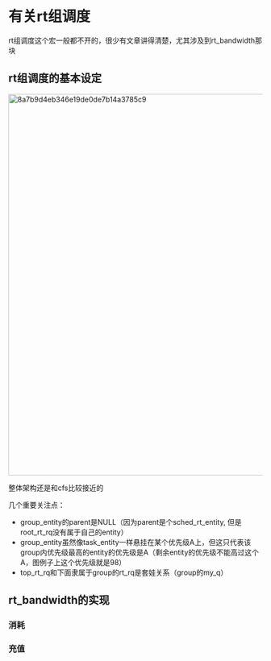 # 有关rt组调度
rt组调度这个宏一般都不开的，很少有文章讲得清楚，尤其涉及到rt_bandwidth那块

## rt组调度的基本设定
<img width="757" alt="8a7b9d4eb346e19de0de7b14a3785c9" src="https://github.com/Rust401/OS-kernel-dev-config/assets/31315527/ce0d9fc9-5313-449a-8418-d74ce3f69a00">

整体架构还是和cfs比较接近的

几个重要关注点：
* group_entity的parent是NULL（因为parent是个sched_rt_entity, 但是root_rt_rq没有属于自己的entity）
* group_entity虽然像task_entity一样悬挂在某个优先级A上，但这只代表该group内优先级最高的entity的优先级是A（剩余entity的优先级不能高过这个A，图例子上这个优先级就是98）
* top_rt_rq和下面隶属于group的rt_rq是套娃关系（group的my_q）


## rt_bandwidth的实现
### 消耗
### 充值

